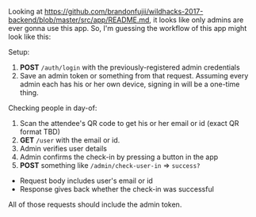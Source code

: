 Looking at https://github.com/brandonfujii/wildhacks-2017-backend/blob/master/src/app/README.md, it looks like only admins are ever gonna use this app.
So, I'm guessing the workflow of this app might look like this:

Setup:
1. **POST** `/auth/login` with the previously-registered admin credentials
2. Save an admin token or something from that request. Assuming every admin each has his or her own device, signing in will be a one-time thing.

Checking people in day-of:
1. Scan the attendee's QR code to get his or her email or id (exact QR format TBD)
2. **GET** `/user` with the email or id.
3. Admin verifies user details
4. Admin confirms the check-in by pressing a button in the app
5. **POST** something like `/admin/check-user-in` => `success?`
  - Request body includes user's email or id
  - Response gives back whether the check-in was successful

All of those requests should include the admin token.
